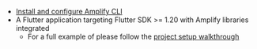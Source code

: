 * [Install and configure Amplify CLI](https://docs.amplify.aws/cli/start/install)
* A Flutter application targeting Flutter SDK >= 1.20 with Amplify libraries integrated
    * For a full example of please follow the [project setup walkthrough](~/lib/project-setup/create-application.md)
